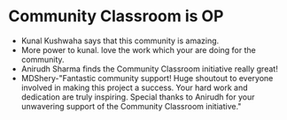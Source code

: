 # Community Classroom is OP

- Kunal Kushwaha says that this community is amazing.
- More power to kunal. love the work which your are doing for the community.
- Anirudh Sharma finds the Community Classroom initiative really great!
- MDShery-"Fantastic community support! Huge shoutout to everyone involved in making this project a success. Your hard work and dedication are truly inspiring. Special thanks to Anirudh for your unwavering support of the Community Classroom initiative."
